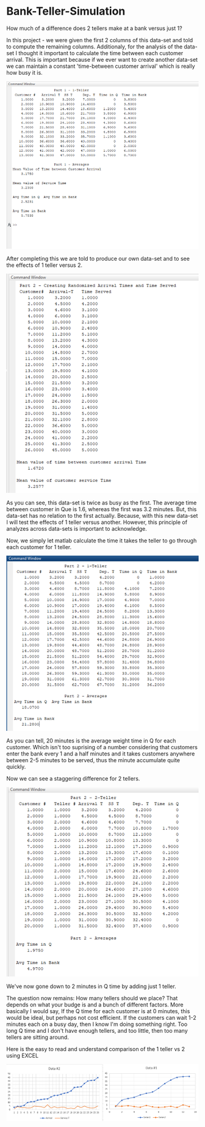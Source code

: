 # Bank-Teller-Simulation
How much of a difference does 2 tellers make at a bank versus just 1?


In this project - we were given the first 2 columns of this data-set and told to compute the remaining columns. Additionaly, for the analysis of the data-set I thought it important to calculate the time between each customer arrival. This is important because if we ever want to create another data-set we can maintain a constant 'time-between customer arrival' which is really how busy it is.

![](/Part%201.png)



After completing this we are told to produce our own data-set and to see the effects of 1 teller versus 2. 



![](/Part%202%20-%20Creating%20my%20values.png)

As you can see, this data-set is twice as busy as the first. The average time between customer in Que is 1.6, whereas the first was 3.2 minutes. But, this data-set has no relation to the first actually. Because, with this new data-set I will test the effects of 1 teller versus another. However, this principle of analyzes across data-sets is important to acknowledge.

Now, we simply let matlab calculate the time it takes the teller to go through each customer for 1 teller.

![](/Part%202%20-%201%20teller.png)

As you can tell, 20 minutes is the average weight time in Q for each customer. Which isn't too suprising of a number considering that customers enter the bank every 1 and a half minutes and it takes customers anywhere between 2-5 minutes to be served, thus the minute accumulate quite quickly.

Now we can see a staggering difference for 2 tellers.

![](/Part%202%20-%202%20teller.png)

We've now gone down to 2 minutes in Q time by adding just 1 teller.

The question now remains: How many tellers should we place? That depends on what your budge is and a bunch of different factors. More basically I would say, If the Q time for each customer is at 0 minutes, this would be ideal, but perhaps not cost efficient. If the customers can wait 1-2 minutes each on a busy day, then I know I'm doing something right. Too long Q time and I don't have enough tellers, and too little, then too many tellers are sitting around.

Here is the easy to read and understand comparison of the 1 teller vs 2 using EXCEL

![](/Part%202%20and%20Part%201%20comparison.png)
